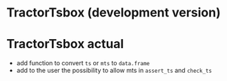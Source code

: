 # TractorTsbox (development version)

# TractorTsbox actual

* add function to convert `ts` or `mts` to `data.frame`
* add to the user the possibility to allow mts in `assert_ts` and `check_ts`

